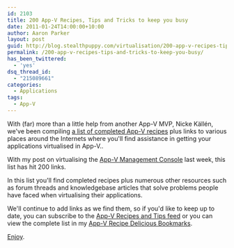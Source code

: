 ```yaml
---
id: 2103
title: 200 App-V Recipes, Tips and Tricks to keep you busy
date: 2011-01-24T14:00:00+10:00
author: Aaron Parker
layout: post
guid: http://blog.stealthpuppy.com/virtualisation/200-app-v-recipes-tips-and-tricks-to-keep-you-busy/
permalink: /200-app-v-recipes-tips-and-tricks-to-keep-you-busy/
has_been_twittered:
  - 'yes'
dsq_thread_id:
  - "215089661"
categories:
  - Applications
tags:
  - App-V
---
```

With (far) more than a little help from another App-V MVP, Nicke Källén, we've been compiling [a list of completed App-V recipes](https://stealthpuppy.com/appvrecipes/) plus links to various places around the Internets where you'll find assistance in getting your applications virtualised in App-V..

With my post on virtualising the [App-V Management Console]({{site.baseurl}}/virtualisation/sequencing-the-app-v-management-console/) last week, this list has hit 200 links.

In this list you'll find completed recipes plus numerous other resources such as forum threads and knowledgebase articles that solve problems people have faced when virtualising their applications.

We'll continue to add links as we find them, so if you'd like to keep up to date, you can subscribe to the [App-V Recipes and Tips feed](http://feeds.feedburner.com/appvrecipes) or you can view the complete list in my [App-V Recipe Delicious Bookmarks](http://www.delicious.com/aaronparker/AppVRecipe).

[Enjoy]({{site.baseurl}}/appvrecipes/).
